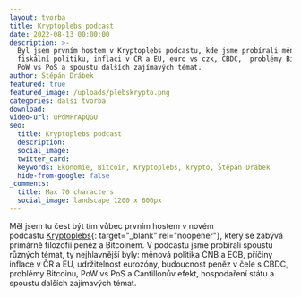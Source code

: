 ```yaml
---
layout: tvorba
title: Kryptoplebs podcast
date: 2022-08-13 00:00:00
description: >-
  Byl jsem prvním hostem v Kryptoplebs podcastu, kde jsme probírali měnovou a
  fiskální politiku, inflaci v ČR a EU, euro vs czk, CBDC,  problémy Bitcoinu,
  PoW vs PoS a spoustu dalších zajímavých témat.
author: Štěpán Drábek
featured: true
featured_image: /uploads/plebskrypto.png
categories: dalsi tvorba
download:
video-url: uPdMFrApQGU
seo:
  title: Kryptoplebs podcast
  description:
  social_image:
  twitter_card:
  keywords: Ekonomie, Bitcoin, Kryptoplebs, krypto, Štěpán Drábek
  hide-from-google: false
_comments:
  title: Max 70 characters
  social_image: landscape 1200 x 600px
---
```

Měl jsem tu čest b&yacute;t t&iacute;m vůbec prvn&iacute;m hostem v novém podcastu&nbsp;[Kryptoplebs](https://www.youtube.com/channel/UCzg8Lo2-zxu2yTWU4-I3ORA){: target="_blank" rel="noopener"}, kter&yacute; se zab&yacute;v&aacute; prim&aacute;rně filozofi&iacute; peněz a Bitcoinem. V podcastu jsme prob&iacute;rali spoustu různ&yacute;ch témat, ty nejhlavnějš&iacute; byly: měnov&aacute; politika ČNB a ECB, př&iacute;činy inflace v ČR a EU, udržitelnost euroz&oacute;ny, budoucnost peněz v čele s CBDC, problémy Bitcoinu, PoW vs PoS a Cantillonův efekt, hospodařen&iacute; st&aacute;tu a spoustu dalš&iacute;ch zaj&iacute;mav&yacute;ch témat.